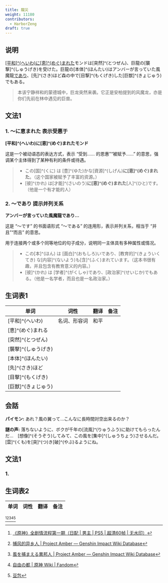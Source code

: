 ```yaml
---
title: 龍災
weight: 11180
contributors:
  - HarborZeng
draft: true
---
```


## 说明

[[平和]^(へいわ)に[恵]^(めぐ)まれた](#1-～に恵まれた-表示受惠于)モンドは[突然]^(とつぜん)、巨龍の[襲撃]^(しゅうげき)を受けた。巨龍の[本体]^(ほんたい)はアンバーが言っていた風魔龍[であり](#2-～であり-提示并列关系)、[先]^(さき)ほど森の中で[目撃]^(もくげき)した[巨獣]^(きょじゅう)でもある。

> 本该宁静祥和的蒙德城中，巨龙突然来袭。它正是安柏提到的风魔龙，亦是你们先前在林中遇见的巨兽。

## 文法1

### 1. ～に恵まれた 表示受惠于

**[平和]^(へいわ)に[恵]^(めぐ)まれたモンド**

这是一个被动语态的表达方式，表示 “受到…… 的恩惠”“被赋予……” 的意思，强调某个主体得到了某种有利的条件或待遇。

> - この[国]^(くに) は [豊]^(ゆた)かな[資源]^(しげん)**に[恵]^(めぐ)まれた**。（这个国家被赋予了丰富的资源。）
> - [彼]^(かれ) は[才能]^(さいのう)**に[恵]^(めぐ)まれた**[人]^(ひと)です。（他是一个有才能的人）

### 2. ～であり 提示并列关系

**アンバーが言っていた風魔龍であり...**

这是 “～です” 的书面语形式 “～である” 的连用形，表示并列关系，相当于 “并且”“而且” 的意思。

用于连接两个或多个同等地位的句子成分，说明同一主体具有多种属性或情况。  

> - この[本]^(ほん) は [面白]^(おもしろ)いであり、[教育的]^(きょういくてき) な[内容]^(ないよう)も[含]^(ふく)まれています。（这本书很有趣，并且包含有教育意义的内容。）
> - [彼]^(かれ) は [学者]^(がくしゃ)であり、[政治家]^(せいじか)でもある。（他是一名学者，而且也是一名政治家。）


## 生词表1

| 单词           | 词性     | 翻译  | 备注  |
| ------------ | ------ | --- | --- |
| [平和]^(へいわ)   | 名词、形容词 | 和平  |     |
| [恵]^(めぐ)まれる  |        |     |     |
| [突然]^(とつぜん)  |        |     |     |
| [襲撃]^(しゅうげき) |        |     |     |
| [本体]^(ほんたい)  |        |     |     |
| [先]^(さき)ほど   |        |     |     |
| [目撃]^(もくげき)  |        |     |     |
| [巨獣]^(きょじゅう) |        |     |     |


## 会話

**パイモン:** あれ？風の翼って…こんなに長時間対空出来るのか？

**謎の声:** 落ちないように、ボクが千年の[流風]^(りゅうふう)に助けてもらったんだ…　[想像]^(そうぞう)してみて、この風を[集中]^(しゅうちょう)させるんだ。[雲]^(くも)を[突]^(つ)き[破]^(やぶ)るようにね。

## 文法1

### 1. 
## 生词表2

| 单词                | 词性      | 翻译         | 备注          |
| ----------------- | ------- | ---------- | ----------- |


[^1][^2][^3][^4][^5]

[^1]: [《原神》全剧情流程第一期（日配 | 男主 | PS5 | 超清60帧 | 无水印）](https://www.bilibili.com/video/BV1P64y1B7TK/)

[^2]: [捕风的异乡人 | Project Amber — Genshin Impact Wiki Database](https://gi.yatta.moe/chs/archive/quest/1001/the-outlander-who-caught-the-wind?chapter=6)

[^3]: [風を捕まえる異邦人 | Project Amber — Genshin Impact Wiki Database](https://gi.yatta.moe/jp/archive/quest/1001/the-outlander-who-caught-the-wind?chapter=6)

[^4]: [自由の都 | 原神 Wiki | Fandom](https://genshin-impact.fandom.com/ja/wiki/自由の都)

[^5]: [豆包](https://www.doubao.com/)
